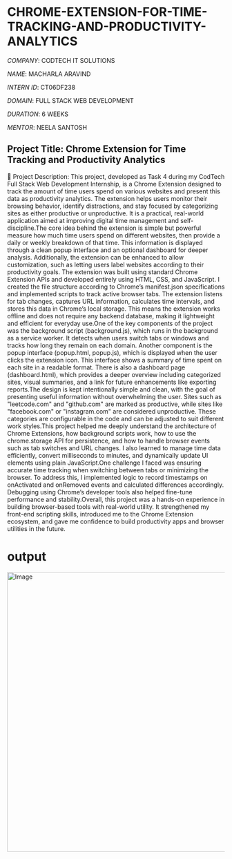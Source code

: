 # CHROME-EXTENSION-FOR-TIME-TRACKING-AND-PRODUCTIVITY-ANALYTICS

*COMPANY*: CODTECH IT SOLUTIONS

*NAME*: MACHARLA ARAVIND

*INTERN ID*: CT06DF238

*DOMAIN*: FULL STACK WEB DEVELOPMENT

*DURATION*: 6 WEEKS

*MENTOR*: NEELA SANTOSH

## Project Title: Chrome Extension for Time Tracking and Productivity Analytics
📝 Project Description:
This project, developed as Task 4 during my CodTech Full Stack Web Development Internship, is a Chrome Extension designed to track the amount of time users spend on various websites and present this data as productivity analytics. The extension helps users monitor their browsing behavior, identify distractions, and stay focused by categorizing sites as either productive or unproductive. It is a practical, real-world application aimed at improving digital time management and self-discipline.The core idea behind the extension is simple but powerful measure how much time users spend on different websites, then provide a daily or weekly breakdown of that time. This information is displayed through a clean popup interface and an optional dashboard for deeper analysis. Additionally, the extension can be enhanced to allow customization, such as letting users label websites according to their productivity goals.
The extension was built using standard Chrome Extension APIs and developed entirely using HTML, CSS, and JavaScript. I created the file structure according to Chrome’s manifest.json specifications and implemented scripts to track active browser tabs. The extension listens for tab changes, captures URL information, calculates time intervals, and stores this data in Chrome’s local storage. This means the extension works offline and does not require any backend database, making it lightweight and efficient for everyday use.One of the key components of the project was the background script (background.js), which runs in the background as a service worker. It detects when users switch tabs or windows and tracks how long they remain on each domain. Another component is the popup interface (popup.html, popup.js), which is displayed when the user clicks the extension icon. This interface shows a summary of time spent on each site in a readable format. There is also a dashboard page (dashboard.html), which provides a deeper overview including categorized sites, visual summaries, and a link for future enhancements like exporting reports.The design is kept intentionally simple and clean, with the goal of presenting useful information without overwhelming the user. Sites such as "leetcode.com" and "github.com" are marked as productive, while sites like "facebook.com" or "instagram.com" are considered unproductive. These categories are configurable in the code and can be adjusted to suit different work styles.This project helped me deeply understand the architecture of Chrome Extensions, how background scripts work, how to use the chrome.storage API for persistence, and how to handle browser events such as tab switches and URL changes. I also learned to manage time data efficiently, convert milliseconds to minutes, and dynamically update UI elements using plain JavaScript.One challenge I faced was ensuring accurate time tracking when switching between tabs or minimizing the browser. To address this, I implemented logic to record timestamps on onActivated and onRemoved events and calculated differences accordingly. Debugging using Chrome’s developer tools also helped fine-tune performance and stability.Overall, this project was a hands-on experience in building browser-based tools with real-world utility. It strengthened my front-end scripting skills, introduced me to the Chrome Extension ecosystem, and gave me confidence to build productivity apps and browser utilities in the future.

# output
<img width="780" height="648" alt="Image" src="https://github.com/user-attachments/assets/4ff5cefb-20b5-4c43-993e-e3abe3a7aff5" />


